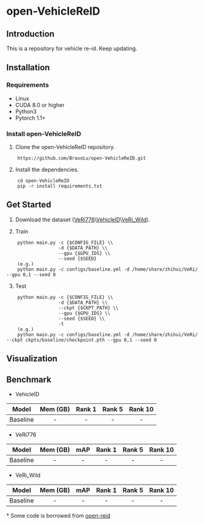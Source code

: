 # open-VehicleReID 

## Introduction 

This is a repository for vehicle re-id. Keep updating.

## Installation

### Requirements
* Linux
* CUDA 8.0 or higher 
* Python3
* Pytorch 1.1+

### Install open-VehicleReID
1. Clone the open-VehicleReID repository.
```shell
    https://github.com/BravoLu/open-VehicleReID.git
```

2. Install the dependencies. 
```shell
    cd open-VehicleReID 
    pip -r install requirements.txt 
```

## Get Started

1. Download the dataset ([VeRi776](https://vehiclereid.github.io/VeRi/)\\[VehicleID](https://www.pkuml.org/resources/pku-vehicleid.html)\\[VeRi_Wild](https://github.com/PKU-IMRE/VERI-Wild)).

2. Train
```shell
    python main.py -c {$CONFIG_FILE} \\
                   -d {$DATA_PATH} \\
                   --gpu {$GPU_IDS} \\
                   --seed {$SEED} 
    (e.g.)
    python main.py -c configs/baseline.yml -d /home/share/zhihui/VeRi/ --gpu 0,1 --seed 0 
```

3. Test 
```shell 
    python main.py -c {$CONFIG_FILE} \\
                   -d {$DATA_PATH} \\
                   --ckpt {$CKPT_PATH} \\
                   --gpu {$GPU_IDS} \\
                   --seed {$SEED} \\
                   -t 
    (e.g.)
    python main.py -c configs/baseline.yml -d /home/share/zhihui/VeRi/ --ckpt ckpts/baseline/checkpoint.pth --gpu 0,1 --seed 0
```
## Visualization 


## Benchmark
* VehicleID

|    Model        | Mem (GB) | Rank 1 | Rank 5 | Rank 10 |                                                                                                                 
| :-------------: | :------: | :----: | :----: | :-----: |   
|    Baseline     |    -     |    -   |   -    |    -    |   

* VeRi776

|    Model        | Mem (GB) | mAP | Rank 1 | Rank 5 | Rank 10 |                                                                                                                 
| :-------------: | :-----:  | :-: | :----: | :----: | :-----: | 
|    Baseline     | -        |  -  |    -   |   -    |    -    |  


* VeRi_Wild

|    Model        | Mem (GB) | mAP | Rank 1 | Rank 5 | Rank 10 |                                                                                                                 
| :-------------: | :-----:  | :-: | :----: | :----: | :-----: | 
|    Baseline     | -        |  -  |    -   |   -    |    -    |  
\* Some code is borrowed from [open-reid](https://github.com/Cysu/open-reid)